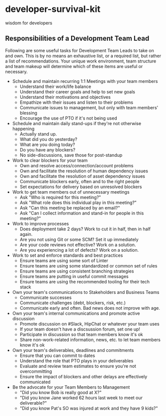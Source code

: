 # developer-survival-kit
wisdom for developers

## Responsibilities of a Development Team Lead
Following are some useful tasks for Development Team Leads to take on and own. This is by no means an exhaustive list, or a required list, but rather a list of recommendations. Your unique work environment, team structure and team makeup will determine which of these items are useful or necessary.

* Schedule and maintain recurring 1:1 Meetings with your team members
  * Understand their work/life balance
  * Understand their career goals and help to set new goals
  * Understand their motivations and objectives
  * Empathize with their issues and listen to their problems
  * Communicate issues to management, but only with team members' blessing
  * Encourage the use of PTO if it's not being used
* Schedule and maintain daily stand-ups if they're not otherwise happening
  * Actually stand up.
  * What did you do yesterday?
  * What are you doing today?
  * Do you have any blockers?
  * No side-discussions, save those for post-standup
* Work to clear blockers for your team
  * Own and resolve access/connection/account problems
  * Own and facilitate the resolution of human dependency issues
  * Own and facilitate the resolution of asset dependency issues
  * Communicate blockers early, often and to the right people
  * Set expectations for delivery based on unresolved blockers
* Work to get team members out of unnecessary meetings
  * Ask "Who is required for this meeting?"
  * Ask "What role does this individual play in this meeting?"
  * Ask "Can this meeting be replaced by an email?"
  * Ask "Can I collect information and stand-in for people in this meeting?"
* Work to improve processes
  * Does deployment take 2 days? Work to cut it in half, then in half again.
  * Are you not using Git or some SCM? Set it up immediately
  * Are your code reviews not effective? Work on a solution.
  * Are you experiencing a lot of defects? Work on a solution.
* Work to set and enforce standards and best practices
  * Ensure teams are using some sort of Linter
  * Ensure teams are using some standardized or common set of rules
  * Ensure teams are using consistent branching strategies
  * Ensure teams are putting in useful commit messages
  * Ensure teams are using the recommended tooling for their tech stack
* Own your team's communications to Stakeholders and Business Teams
  * Communicate successes
  * Communicate challenges (debt, blockers, risk, etc.)
  * Communicate early and often. Bad news does not improve with age.
* Own your team's internal communications and promote active discussion
  * Promote discussion on #Slack, HipChat or whatever your team uses
  * If your team doesn't have a discsussion forum, set one up!
  * Participate in discussion so that team members know it's ok
  * Share non-work-related information, news, etc. to let team members know it's ok
* Own your team's deliverables, deadlines and commitments
  * Ensure that you can commit to dates
  * Understand the role that PTO plays in your deliverables
  * Evaluate and review team estimates to ensure you're not overcommitting
  * Ensure the impact of blockers and other delays are effectively communicated
* Be the advocate for your Team Members to Management
  * "Did you know Bob is really good at X?"
  * "Did you know Jane worked 62 hours last week to meet our deliverable?"
  * "Did you know Pat's SO was injured at work and they have 9 kids?"
